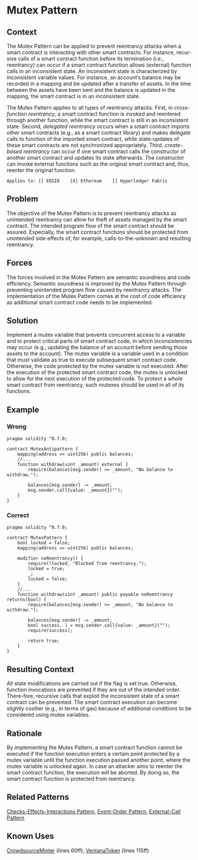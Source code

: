 # Mutex Pattern

## Context
The Mutex Pattern can be applied to prevent reentrancy attacks when a smart contract is interacting with other smart contracts. For instance, recur-sive calls of a smart contract function before its termination (i.e., reentrancy) can occur if a smart contract function allows (external) function calls in an inconsistent state. An inconsistent state is characterized by inconsistent variable values. For instance, an account’s balance may be recorded in a mapping and be updated after a transfer of assets. In the time between the assets have been sent and the balance is updated in the mapping, the smart contract is in an inconsistent state.

The Mutex Pattern applies to all types of reentrancy attacks. First, in _cross-function reentrancy_, a smart contract function is invoked and reentered through another function, while the smart contract is still in an inconsistent state. Second, _delegated reentrancy_ occurs when a smart contract imports other smart contracts (e.g., as a smart contract library) and makes delegate calls to function of the imported smart contract, while state-updates of these smart contracts are not synchronized appropriately. Third, _create-based reentrancy_ can occur if one smart contract calls the constructor of another smart contract and updates its state afterwards. The constructor can invoke external functions such as the original smart contract and, thus, reenter the original function.

``Applies to: [] EOSIO    [X] Ethereum    [] Hyperledger Fabric``

## Problem
The objective of the Mutex Pattern is to prevent reentrancy attacks as unintended reentrancy can allow for theft of assets managed by the smart contract. The intended program flow of the smart contract should be assured. Especially, the smart contract functions should be protected from unintended side effects of, for example, calls-to-the-unknown and resulting reentrancy.

## Forces
The forces involved in the Mutex Pattern are semantic soundness and code efficiency. Semantic soundness is improved by the Mutex Pattern through preventing unintended program flow caused by reentrancy attacks. The implementation of the Mutex Pattern comes at the cost of code efficiency as additional smart contract code needs to be implemented.

## Solution
Implement a mutex variable that prevents concurrent access to a variable and to protect critical parts of smart contract code, in which inconsistencies may occur (e.g., updating the balance of an account before sending those assets to the account). The mutex variable is a variable used in a condition that must validate as true to execute subsequent smart contract code. Otherwise, the code protected by the mutex variable is not executed. After the execution of the protected smart contract code, the mutex is unlocked to allow for the next execution of the protected code. To protect a whole smart contract from reentrancy, such mutexes should be used in all of its functions.

## Example
### Wrong
```Solidity 
pragma solidity ^0.7.0;

contract MutexAntipattern {
    mapping(address => uint256) public balances;
    //...
    function withdraw(uint _amount) external {
        require(balances[msg.sender] >= _amount, "No balance to withdraw.");
        
        balances[msg.sender] -= _amount;
        msg.sender.call{value: _amount}("");
    }
}

```
### Correct
```Solidity 
pragma solidity ^0.7.0;

contract MutexPattern {
    bool locked = false;
    mapping(address => uint256) public balances;
    
    modifier noReentrancy() {
        require(!locked, "Blocked from reentrancy.");
        locked = true;
        _;
        locked = false;
    }
    //...
    function withdraw(uint _amount) public payable noReentrancy returns(bool) {
        require(balances[msg.sender] >= _amount, "No balance to withdraw.");
        
        balances[msg.sender] -= _amount;
        bool success, ) = msg.sender.call{value: _amount}("");
        require(success);

        return true;
    }
}

```
## Resulting Context
All state modifications are carried out if the flag is set true. Otherwise, function invocations are prevented if they are out of the intended order. There-fore, recursive calls that exploit the inconsistent state of a smart contract can be prevented. The smart contract execution can become slightly costlier (e.g., in terms of gas) because of additional conditions to be considered using mutex variables.

## Rationale
By implementing the Mutex Pattern, a smart contract function cannot be executed if the function execution enters a certain point protected by a mutex variable until the function execution passed another point, where the mutex variable is unlocked again. In case an attacker aims to reenter the smart contract function, the execution will be aborted. By doing so, the smart contract function is protected from reentrancy.

## Related Patterns
[Checks-Effects-Interactions Pattern](/Idioms/Checks-Effects-Interactions%20Pattern/README.md#context), [Event-Order Pattern](/Design%20Patterns/Event-Order%20Pattern/README.md#context), [External-Call Pattern](/Idioms/External-Call%20Pattern/README.md#context)

## Known Uses
[CrowdsourceMinter](https://etherscan.io/address/0xDa2Cf810c5718135247628689D84F94c61B41d6A#code) (lines 60ff), [VentanaToken](https://etherscan.io/address/0x30CefBcb5C26A5B19a019092Ab8d09F8739c904F#code) (lines 115ff)
